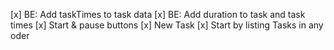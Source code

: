 [x] BE: Add taskTimes to task data
[x] BE: Add duration to task and task times
[x] Start & pause buttons
[x] New Task
[x] Start by listing Tasks in any oder

